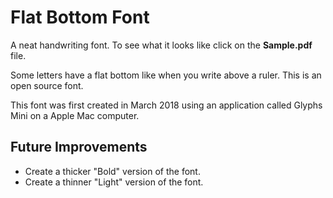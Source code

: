 # Flat Bottom Font

A neat handwriting font. To see what it looks like click on the **Sample.pdf** file.

Some letters have a flat bottom like when you write above a ruler. This is an open source font.

This font was first created in March 2018 using an application called Glyphs Mini on a Apple Mac computer.

## Future Improvements

- Create a thicker "Bold" version of the font.
- Create a thinner "Light" version of the font.
